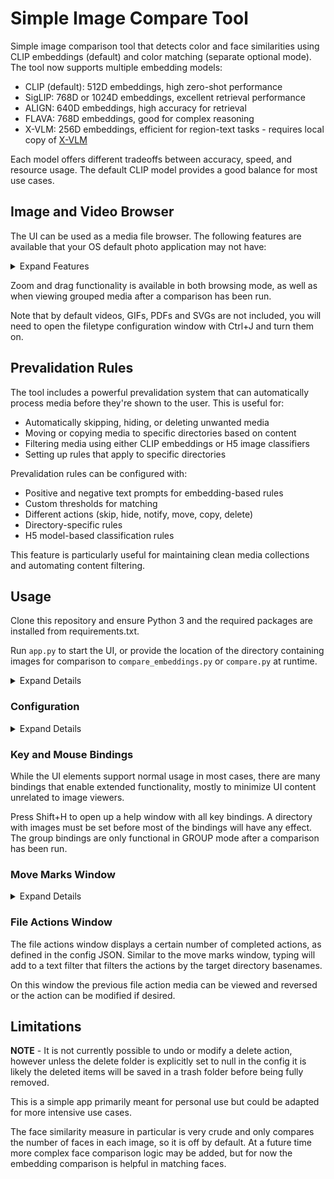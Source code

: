 # Simple Image Compare Tool

Simple image comparison tool that detects color and face similarities using CLIP embeddings (default) and color matching (separate optional mode). The tool now supports multiple embedding models:

- CLIP (default): 512D embeddings, high zero-shot performance
- SigLIP: 768D or 1024D embeddings, excellent retrieval performance
- ALIGN: 640D embeddings, high accuracy for retrieval
- FLAVA: 768D embeddings, good for complex reasoning
- X-VLM: 256D embeddings, efficient for region-text tasks - requires local copy of [X-VLM](https://github.com/zengyan-97/X-VLM)

Each model offers different tradeoffs between accuracy, speed, and resource usage. The default CLIP model provides a good balance for most use cases.

## Image and Video Browser

The UI can be used as a media file browser. The following features are available that your OS default photo application may not have:
<details>
<summary>Expand Features</summary>
<ul>
    <li>Auto-resize images to fill the screen</li>
    <li>Auto-refresh directory files</li>
    <li>Slideshow (customizable)</li>
    <li>Optionally play and compare video files and other media - typically will use the first image found for the comparison.</li>
    <li>Quicker and smoother transitions between images</li>
    <li>Faster load time for directories with many images in some cases</li>
    <li>Faster load times when switching between sort types</li>
    <li>Go to file by string search</li>
    <li>Mark groups of files to enable quick transitions and comparisons</li>
    <li>Move, copy, and delete marked file groups without overwriting system clipboard</li>
    <li>Revert and modify historical file action changes</li>
    <li>Quickly find directories via recent directory picker window</li>
    <li>Stores session info about seen directories (useful for directories with many images)</li>
    <li>Can be set up to run on user-defined list of files in place of a directory</li>
    <li>Extension with <a href="https://github.com/tomhallmain/sd-runner" target="_blank">sd-runner</a> for image generation</li>
    <li>Extension with <a href="https://github.com/tomhallmain/refacdir" target="_blank">refacdir</a> for file operations</li>
    <li>Find related images and prompts from embedded Stable Diffusion workflows</li>
    <li>Sort files by related images and prompts</li>
    <li>View raw image metadata</li>
    <li>Content filtering of images and videos based on their text CLIP similarity (automatically hide, move to dir, delete etc)</li>
</ul>
</details>

Zoom and drag functionality is available in both browsing mode, as well as when viewing grouped media after a comparison has been run.

Note that by default videos, GIFs, PDFs and SVGs are not included, you will need to open the filetype configuration window with Ctrl+J and turn them on.

## Prevalidation Rules

The tool includes a powerful prevalidation system that can automatically process media before they're shown to the user. This is useful for:

- Automatically skipping, hiding, or deleting unwanted media
- Moving or copying media to specific directories based on content
- Filtering media using either CLIP embeddings or H5 image classifiers
- Setting up rules that apply to specific directories

Prevalidation rules can be configured with:
- Positive and negative text prompts for embedding-based rules
- Custom thresholds for matching
- Different actions (skip, hide, notify, move, copy, delete)
- Directory-specific rules
- H5 model-based classification rules

This feature is particularly useful for maintaining clean media collections and automating content filtering.

## Usage

Clone this repository and ensure Python 3 and the required packages are installed from requirements.txt.

Run `app.py` to start the UI, or provide the location of the directory containing images for comparison to `compare_embeddings.py` or `compare.py` at runtime.

<details>
<summary>Expand Details</summary>
Useful for detecting duplicates or finding associations between large unstructured sets of image files. File management controls are available after the image analysis has completed.

Individual images can be passed to search against the full image data set by passing flag `--search` with the path of the search file, or setting a search file in the UI before running comparison.

The color matching compare mode is faster than embedding comparison but less robust. In the group comparison case, since every image must be compared to every other image the time complexity is $\mathcal{O}(n^2)$. To remedy this issue for large image sets, set the `store_checkpoints` config setting to enable process caching to close and pick up where you left off previously, but ensure no files are added or removed from the comparison directory before restarting a compare.

When using embedding compare modes, you can search your images by text - both positive and negative. Commas will break the texts to search into multiple parts, to be combined in a final set of results. If there is a good embedding signal for the search texts it will likely return the images you are looking for. It will take a while to load the first time as embeddings need to be generated. If a list of preset text searches is defined in your config JSON, you can cycle between them with the dedicated shortcut found below.

If a search image is set simultaneously with search text, its embedding will be factored into the search at a weight equal to a single search text part.
</details>

### Configuration

<details>
<summary>Expand Details</summary>
`clip_model` defines the CLIP model to use for generating embeddings.

`image_types` defines the allowed file extensions for gathering image files, while `video_types` defines the allowed file extensions for gathering video files - there are only valid if the `enable_videos` setting is enabled.

`file_check_interval_seconds` defines the interval between auto-updates to identify recent file changes.

`slideshow_interval_seconds` defines the interval between slideshow transitions.

`sort_by` defines the default image browsing sort setting upon starting the application.

`trash_folder` defines the target folder for image deletion. If not set, deletion will send the image to your system's default trash folder.

`enable_prevalidations` enables the prevalidation system. When enabled, prevalidation rules will be applied to media before they are shown.

`image_classifier_h5_models` defines a list of H5 models that can be used for prevalidation rules. Each model should specify:
- `model_name`: A unique name for the model
- `model_location`: Path to the .h5 model file
- `model_categories`: List of categories the model can classify
- `use_hub_keras_layers`: Whether to use Keras hub layers

If the `sd_prompt_reader_loc` config setting is pointing to your local copy of [stable-diffusion-prompt-reader](https://github.com/receyuki/stable-diffusion-prompt-reader) then opening image details for an image with a stable diffusion prompt will give prompt information found in the image.

`tag_suggestions_file` should point to a JSON list that provides suggested tags for images for easy access in adding tags, if desired.

`file_path_json_path` should be set to the path for the file path JSON, if setting `use_file_path_json` is set to true.

`text_embedding_search_presets_exclusive` enables the search results returned by preset search texts to be exclusive of eachother to more accurately categorize. Note that since some text embeddings have a much stronger signal than others clustering on those searches can occur.

`store_checkpoints` will cache a group comparison process at certain checkpoints for later restart.
</details>

### Key and Mouse Bindings

While the UI elements support normal usage in most cases, there are many bindings that enable extended functionality, mostly to minimize UI content unrelated to image viewers.

Press Shift+H to open up a help window with all key bindings. A directory with images must be set before most of the bindings will have any effect. The group bindings are only functional in GROUP mode after a comparison has been run.

### Move Marks Window

<details>
<summary>Expand Details</summary>
<p>When the move marks window is open -- with or without GUI -- marks can be moved to a target directory by pressing the Enter key, or with the GUI elements if visible. After pressing the Enter key, a number of things can occur:</p>
<li>If no target directories have been set, a folder picker window will open to set a new directory.</li>
<li>If a marks action has been run previously, simply pressing Enter without a filter set will use the directory last used for the move or copy action.</li>
<li>If target directories have been set and a filter is set, the move or copy operation will use the first target directory in the filtered list.</li>
<li>If shift key is pressed along with Enter, the files will be copied instead of moved.</li>
<li>If control key is pressed, any previously marked directories will be ignored and a folder picker window will open to set a new target directory.</li>
<li>If alt key is pressed, the penultimate mark target dir will be used as target directory. This is useful when you want to successively copy files to one directory and then move them to another, without having to re-filter each time.</li>
<br>
<p>Simply typing letters while the mark window is open will filter the list of mark target directories, even if the GUI is not present. The backspace key will delete letters from the filter. You can scroll through the list of saved target directories using arrow keys.</p>
<p>To bypass the move marks window, use the Ctrl+R or Ctrl+E shortcuts to immediately run the previous and penultimate actions respectively on the current selection. You can also use number keys or Ctrl+T as hotkeys for persistent marks actions. To see the full list of file action hotkeys and their current settings open the hotkey actions window by pressing Ctrl+H on the marks window.</p>
<p>Ctrl+Z will undo the previous file marks move or copy action. If an earlier action needs to be reversed or modified, open the marks history window to verify the action in the history list and reverse it via the UI.</p>
</details>

### File Actions Window

The file actions window displays a certain number of completed actions, as defined in the config JSON. Similar to the move marks window, typing will add to a text filter that filters the actions by the target directory basenames.

On this window the previous file action media can be viewed and reversed or the action can be modified if desired.

## Limitations

**NOTE** - It is not currently possible to undo or modify a delete action, however unless the delete folder is explicitly set to null in the config it is likely the deleted items will be saved in a trash folder before being fully removed.

This is a simple app primarily meant for personal use but could be adapted for more intensive use cases.

The face similarity measure in particular is very crude and only compares the number of faces in each image, so it is off by default. At a future time more complex face comparison logic may be added, but for now the embedding comparison is helpful in matching faces.